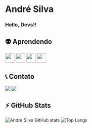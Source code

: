 # André Silva
### Hello, Devs!!

## :alien: Aprendendo
<div>
<img src="https://cdn.jsdelivr.net/gh/devicons/devicon/icons/java/java-plain-wordmark.svg" width="30" height="30"/>          
<img src="https://cdn.jsdelivr.net/gh/devicons/devicon/icons/python/python-plain-wordmark.svg" width="30" height="30"/>
<img src="https://cdn.jsdelivr.net/gh/devicons/devicon/icons/css3/css3-plain-wordmark.svg" widht="30" height="30"/>    
<img src="https://cdn.jsdelivr.net/gh/devicons/devicon/icons/html5/html5-plain-wordmark.svg" width="30" height="30"/>
</div>

## :telephone_receiver: Contato
<div>
<a href="https://instagram.com/eodzinnn" target="_blank"><img loading="lazy" src="https://img.shields.io/badge/-Instagram-%23E4405F?style=for-the-badge&logo=instagram&logoColor=white" target="_blank"></a>
<a href = "mailto:andresilvr232@gmail.com"><img loading="lazy" src="https://img.shields.io/badge/Gmail-D14836?style=for-the-badge&logo=gmail&logoColor=white" target="_blank"></a>
</div>

## :zap: GitHub Stats
![Andre Silva GitHub stats](https://github-readme-stats.vercel.app/api?username=DzinnnXn&show_icons=true&theme=dark)
![Top Langs](https://github-readme-stats.vercel.app/api/top-langs/?username=DzinnnXn&hide_progress=true)


